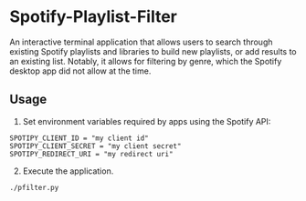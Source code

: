 # Spotify-Playlist-Filter
An interactive terminal application that allows users to search through existing Spotify playlists and libraries
to build new playlists, or add results to an existing list.
Notably, it allows for filtering by genre, which the Spotify desktop app did not allow at the time.

## Usage

1) Set environment variables required by apps using the Spotify API:
```
SPOTIPY_CLIENT_ID = "my client id"
SPOTIPY_CLIENT_SECRET = "my client secret"
SPOTIPY_REDIRECT_URI = "my redirect uri"
```

2) Execute the application.
```
./pfilter.py
```
